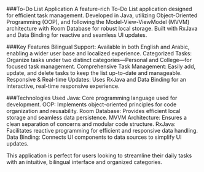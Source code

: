 ###To-Do List Application
A feature-rich To-Do List application designed for efficient task management. Developed in Java, utilizing Object-Oriented Programming (OOP), and following the Model-View-ViewModel (MVVM) architecture with Room Database for robust local storage. Built with RxJava and Data Binding for reactive and seamless UI updates.

###Key Features
Bilingual Support: Available in both English and Arabic, enabling a wider user base and localized experience.
Categorized Tasks: Organize tasks under two distinct categories—Personal and College—for focused task management.
Comprehensive Task Management: Easily add, update, and delete tasks to keep the list up-to-date and manageable.
Responsive & Real-time Updates: Uses RxJava and Data Binding for an interactive, real-time responsive experience.

###Technologies Used
Java: Core programming language used for development.
OOP: Implements object-oriented principles for code organization and reusability.
Room Database: Provides efficient local storage and seamless data persistence.
MVVM Architecture: Ensures a clean separation of concerns and modular code structure.
RxJava: Facilitates reactive programming for efficient and responsive data handling.
Data Binding: Connects UI components to data sources to simplify UI updates.

This application is perfect for users looking to streamline their daily tasks with an intuitive, bilingual interface and organized categories.
